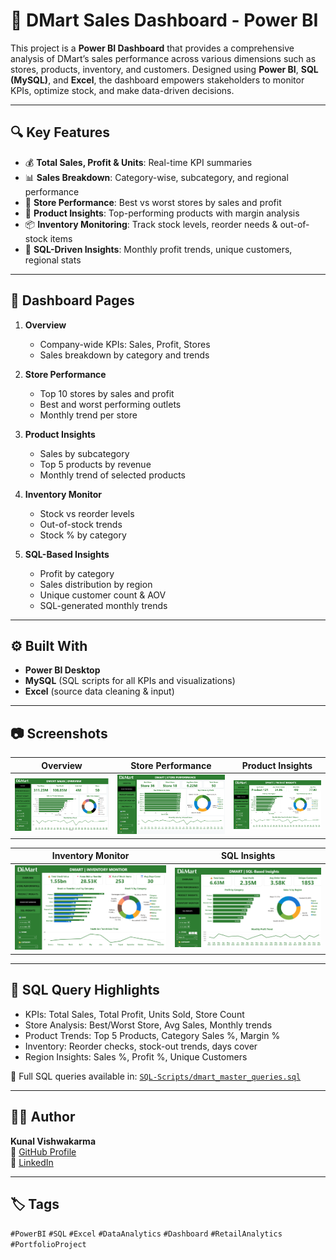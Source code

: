 # 🛒 DMart Sales Dashboard - Power BI

This project is a **Power BI Dashboard** that provides a comprehensive analysis of DMart’s sales performance across various dimensions such as stores, products, inventory, and customers. Designed using **Power BI**, **SQL (MySQL)**, and **Excel**, the dashboard empowers stakeholders to monitor KPIs, optimize stock, and make data-driven decisions.

---

## 🔍 Key Features

- 💰 **Total Sales, Profit & Units**: Real-time KPI summaries  
- 📊 **Sales Breakdown**: Category-wise, subcategory, and regional performance  
- 🏪 **Store Performance**: Best vs worst stores by sales and profit  
- 🧴 **Product Insights**: Top-performing products with margin analysis  
- 📦 **Inventory Monitoring**: Track stock levels, reorder needs & out-of-stock items  
- 🧠 **SQL-Driven Insights**: Monthly profit trends, unique customers, regional stats  

---

## 📁 Dashboard Pages

1. **Overview**  
   - Company-wide KPIs: Sales, Profit, Stores  
   - Sales breakdown by category and trends  

2. **Store Performance**  
   - Top 10 stores by sales and profit  
   - Best and worst performing outlets  
   - Monthly trend per store  

3. **Product Insights**  
   - Sales by subcategory  
   - Top 5 products by revenue  
   - Monthly trend of selected products  

4. **Inventory Monitor**  
   - Stock vs reorder levels  
   - Out-of-stock trends  
   - Stock % by category  

5. **SQL-Based Insights**  
   - Profit by category  
   - Sales distribution by region  
   - Unique customer count & AOV  
   - SQL-generated monthly trends  

---

## ⚙️ Built With

- **Power BI Desktop**
- **MySQL** (SQL scripts for all KPIs and visualizations)
- **Excel** (source data cleaning & input)

---

## 📷 Screenshots

| Overview | Store Performance | Product Insights |
|----------|-------------------|------------------|
| ![Overview](PowerBI-Dashboard-Screenshots/overview.png) | ![Store](PowerBI-Dashboard-Screenshots/store_performance.png) | ![Product](PowerBI-Dashboard-Screenshots/product_insights.png) |

| Inventory Monitor | SQL Insights |
|-------------------|--------------|
| ![Inventory](PowerBI-Dashboard-Screenshots/inventory_monitor.png) | ![SQL](PowerBI-Dashboard-Screenshots/sql_insights.png) |

---

## 📜 SQL Query Highlights

- KPIs: Total Sales, Total Profit, Units Sold, Store Count
- Store Analysis: Best/Worst Store, Avg Sales, Monthly trends
- Product Trends: Top 5 Products, Category Sales %, Margin %
- Inventory: Reorder checks, stock-out trends, days cover
- Region Insights: Sales %, Profit %, Unique Customers

📁 Full SQL queries available in: [`SQL-Scripts/dmart_master_queries.sql`](SQL-Scripts/dmart_master_queries.txt)

---

## 👨‍💻 Author

**Kunal Vishwakarma**  
🔗 [GitHub Profile](https://github.com/KunalVishwakarma55)  
🔗 [LinkedIn](https://www.linkedin.com/in/kunal-vishwakarma-18686636a/)

---

## 🏷️ Tags  
`#PowerBI` `#SQL` `#Excel` `#DataAnalytics` `#Dashboard` `#RetailAnalytics` `#PortfolioProject`
